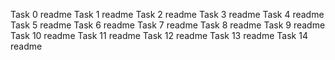 Task 0 readme
Task 1 readme
Task 2 readme
Task 3 readme
Task 4 readme
Task 5 readme
Task 6 readme
Task 7 readme
Task 8 readme
Task 9 readme
Task 10 readme
Task 11 readme
Task 12 readme
Task 13 readme
Task 14 readme
